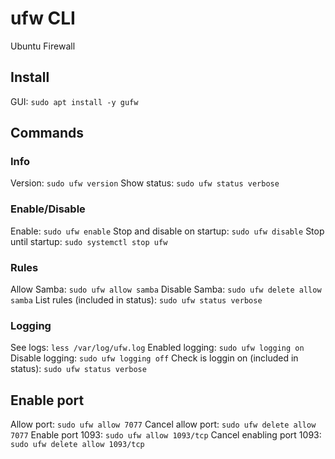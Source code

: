 # ufw CLI
Ubuntu Firewall

## Install
GUI: `sudo apt install -y gufw`

## Commands
### Info
Version: `sudo ufw version`
Show status: `sudo ufw status verbose`

### Enable/Disable
Enable: `sudo ufw enable`
Stop and disable on startup: `sudo ufw disable`
Stop until startup: `sudo systemctl stop ufw`

### Rules
Allow Samba: `sudo ufw allow samba`
Disable Samba: `sudo ufw delete allow samba`
List rules (included in status): `sudo ufw status verbose`

### Logging
See logs: `less /var/log/ufw.log`
Enabled logging: `sudo ufw logging on`
Disable logging: `sudo ufw logging off`
Check is loggin on (included in status): `sudo ufw status verbose`

## Enable port
Allow port: `sudo ufw allow 7077`
Cancel allow port: `sudo ufw delete allow 7077`
Enable port 1093: `sudo ufw allow 1093/tcp`
Cancel enabling port 1093: `sudo ufw delete allow 1093/tcp`
